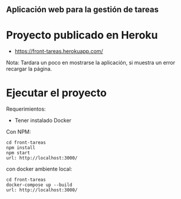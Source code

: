 ## Aplicación web para la gestión de tareas

Proyecto publicado en Heroku
===
- https://front-tareas.herokuapp.com/

Nota: Tardara un poco en mostrarse la aplicación, si muestra un error recargar la página.

Ejecutar el proyecto
===

Requerimientos:
- Tener instalado Docker

Con NPM:
```
cd front-tareas
npm install
npm start
url: http://localhost:3000/
```

con docker ambiente local:
```
cd front-tareas
docker-compose up --build
url: http://localhost:3000/
```